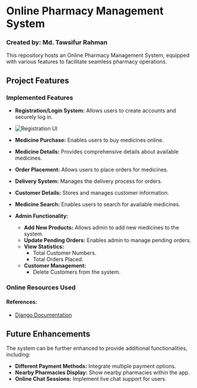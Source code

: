 # Online Pharmacy Management System

### Created by: Md. Tawsifur Rahman

This repository hosts an Online Pharmacy Management System, equipped with various features to facilitate seamless pharmacy operations.

## Project Features

### Implemented Features
- **Registration/Login System:** Allows users to create accounts and securely log in.
- ![Registration UI](../registration.png)

- **Medicine Purchase:** Enables users to buy medicines online.
- **Medicine Details:** Provides comprehensive details about available medicines.
- **Order Placement:** Allows users to place orders for medicines.
- **Delivery System:** Manages the delivery process for orders.
- **Customer Details:** Stores and manages customer information.
- **Medicine Search:** Enables users to search for available medicines.
- **Admin Functionality:**
  - **Add New Products:** Allows admin to add new medicines to the system.
  - **Update Pending Orders:** Enables admin to manage pending orders.
  - **View Statistics:**
    - Total Customer Numbers.
    - Total Orders Placed.
  - **Customer Management:**
    - Delete Customers from the system.

### Online Resources Used
#### References:
- [Django Documentation](https://docs.djangoproject.com/)

## Future Enhancements
The system can be further enhanced to provide additional functionalities, including:
- **Different Payment Methods:** Integrate multiple payment options.
- **Nearby Pharmacies Display:** Show nearby pharmacies within the app.
- **Online Chat Sessions:** Implement live chat support for users.
